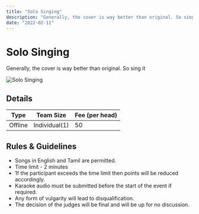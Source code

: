 ```yaml
---
title: "Solo Singing"
description: "Generally, the cover is way better than original. So sing it."
date: "2022-02-11"
---
```


# Solo Singing

Generally, the cover is way better than original. So sing it

<img src="/posters/21.png" alt="Solo Singing" class="w-full lg:w-96 object-cover" />

## Details

| Type    | Team Size     | Fee (per head) |
| ------- | ------------- | -------------- |
| Offline | Individual(1) | 50             |

## Rules & Guidelines

-   Songs in English and Tamil are permitted.
-   Time limit - 2 minutes
-   1f the participant exceeds the time limit then points will be reduced accordingly.
-   Karaoke audio must be submitted before the start of the event if required.
-   Any form of vulgarity will lead to disqualification.
-   The decision of the judges will be final and will be up for no discussion.

